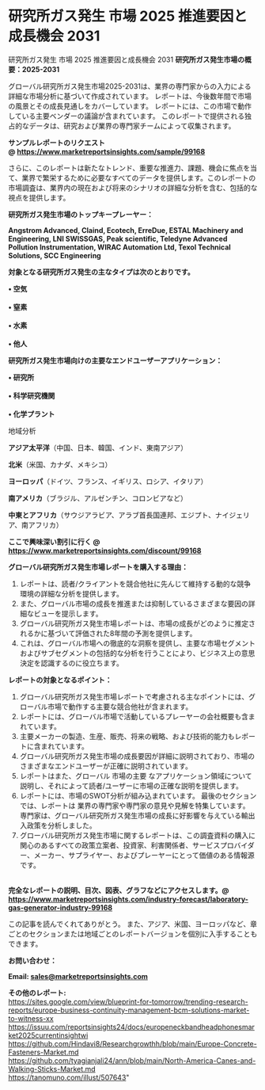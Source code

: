 # 研究所ガス発生 市場 2025 推進要因と成長機会 2031
研究所ガス発生 市場 2025 推進要因と成長機会 2031
<strong><b>研究所ガス発生市場の概要：2025-2031</b></strong>

グローバル研究所ガス発生市場2025-2031は、業界の専門家からの入力による詳細な市場分析に基づいて作成されています。 レポートは、今後数年間で市場の風景とその成長見通しをカバーしています。 レポートには、この市場で動作している主要ベンダーの議論が含まれています。 このレポートで提供される独占的なデータは、研究および業界の専門家チームによって収集されます。

<strong>サンプルレポートのリクエスト @ <a href=https://www.marketreportsinsights.com/sample/99168>https://www.marketreportsinsights.com/sample/99168</a></strong>

さらに、このレポートは新たなトレンド、重要な推進力、課題、機会に焦点を当て、業界で繁栄するために必要なすべてのデータを提供します。このレポートの市場調査は、業界内の現在および将来のシナリオの詳細な分析を含む、包括的な視点を提供します。

<strong>研究所ガス発生市場のトップキープレーヤー：</strong>

<strong>Angstrom Advanced, Claind, Ecotech, ErreDue, ESTAL Machinery and Engineering, LNI SWISSGAS, Peak scientific, Teledyne Advanced Pollution Instrumentation, WIRAC Automation Ltd, Texol Technical Solutions, SCC Engineering</strong>

<strong><b>対象となる研究所ガス発生の主なタイプは次のとおりです。</b></strong>

<strong>• 空気<br><br>• 窒素<br><br>• 水素<br><br>• 他人</strong>

<strong><b>研究所ガス発生市場向けの主要なエンドユーザーアプリケーション：</b></strong>

<strong>• 研究所<br><br>• 科学研究機関<br><br>• 化学プラント</strong>

 地域分析

<strong><b>アジア太平洋</b></strong>（中国、日本、韓国、インド、東南アジア）

<strong><b>北米</b></strong>（米国、カナダ、メキシコ）

<strong><b>ヨーロッパ</b></strong>（ドイツ、フランス、イギリス、ロシア、イタリア）

<strong><b>南アメリカ</b></strong>（ブラジル、アルゼンチン、コロンビアなど）

<strong><b>中東とアフリカ</b></strong>（サウジアラビア、アラブ首長国連邦、エジプト、ナイジェリア、南アフリカ）

<strong>ここで興味深い割引に行く @ <a href=https://www.marketreportsinsights.com/discount/99168>https://www.marketreportsinsights.com/discount/99168</a></strong>

<strong><b>グローバル研究所ガス発生市場レポートを購入する理由：</b></strong>
<ol>
  <li>レポートは、読者/クライアントを競合他社に先んじて維持する動的な競争環境の詳細な分析を提供します。</li>
  <li>また、グローバル市場の成長を推進または抑制しているさまざまな要因の詳細なビューを提示します。</li>
  <li>グローバル研究所ガス発生市場レポートは、市場の成長がどのように推定されるかに基づいて評価された8年間の予測を提供します。</li>
  <li>これは、グローバル市場への徹底的な洞察を提供し、主要な市場セグメントおよびサブセグメントの包括的な分析を行うことにより、ビジネス上の意思決定を認識するのに役立ちます。</li>
</ol>
<strong><b>レポートの対象となるポイント：</b></strong>
<ol>
  <li>グローバル研究所ガス発生市場レポートで考慮される主なポイントには、グローバル市場で動作する主要な競合他社が含まれます。</li>
  <li>レポートには、グローバル市場で活動しているプレーヤーの会社概要も含まれています。</li>
  <li>主要メーカーの製造、生産、販売、将来の戦略、および技術的能力もレポートに含まれています。</li>
  <li>グローバル研究所ガス発生市場の成長要因が詳細に説明されており、市場のさまざまなエンドユーザーが正確に説明されています。</li>
  <li>レポートはまた、グローバル 市場の主要 なアプリケーション領域について説明し、それによって読者/ユーザーに市場の正確な説明を提供します。</li>
  <li>レポートには、市場のSWOT分析が組み込まれています。 最後のセクションでは、レポートは 業界の専門家や専門家の意見や見解を特集しています。 専門家は、グローバル研究所ガス発生市場の成長に好影響を与えている輸出入政策を分析しました。</li>
  <li>グローバル研究所ガス発生市場に関するレポートは、この調査資料の購入に関心のあるすべての政策立案者、投資家、利害関係者、サービスプロバイダー、メーカー、サプライヤー、およびプレーヤーにとって価値のある情報源です。</li>
</ol><br>
<strong>完全なレポートの説明、目次、図表、グラフなどにアクセスします。@ <a href=https://www.marketreportsinsights.com/industry-forecast/laboratory-gas-generator-industry-99168>https://www.marketreportsinsights.com/industry-forecast/laboratory-gas-generator-industry-99168</a></strong>

この記事を読んでくれてありがとう。 また、アジア、米国、ヨーロッパなど、章ごとのセクションまたは地域ごとのレポートバージョンを個別に入手することもできます。

<strong><b>お問い合わせ：</b></strong>

<strong>Email: </strong><a href=mailto:sales@marketreportsinsights.com><strong>sales@marketreportsinsights.com</strong></a>

<strong>その他のレポート:</strong>
<br>
<a href=https://sites.google.com/view/blueprint-for-tomorrow/trending-research-reports/europe-business-continuity-management-bcm-solutions-market-to-witness-xx>https://sites.google.com/view/blueprint-for-tomorrow/trending-research-reports/europe-business-continuity-management-bcm-solutions-market-to-witness-xx</a>
<br>
<a href=https://issuu.com/reportsinsights24/docs/europeneckbandheadphonesmarket2025currentinsightwi>https://issuu.com/reportsinsights24/docs/europeneckbandheadphonesmarket2025currentinsightwi</a>
<br>
<a href=https://github.com/Hindavi8/Researchgrowthh/blob/main/Europe-Concrete-Fasteners-Market.md>https://github.com/Hindavi8/Researchgrowthh/blob/main/Europe-Concrete-Fasteners-Market.md</a>
<br>
<a href=https://github.com/tyagianjali24/ann/blob/main/North-America-Canes-and-Walking-Sticks-Market.md>https://github.com/tyagianjali24/ann/blob/main/North-America-Canes-and-Walking-Sticks-Market.md</a>
<br>
<a href=https://tanomuno.com/illust/507643>https://tanomuno.com/illust/507643</a>"
